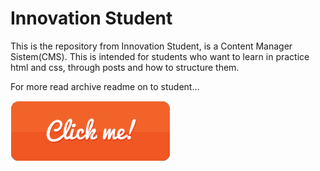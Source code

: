 # Innovation Student

This is the repository from Innovation Student, is a Content Manager Sistem(CMS). This is intended for students who want to learn in practice html and css, through posts and how to structure them.

For more read archive readme on to student...

[![button](https://github.com/WillArevalo/Project-S2/blob/master/clickme.png)](https://github.com/WillArevalo/Project-S2/blob/master/student/)
